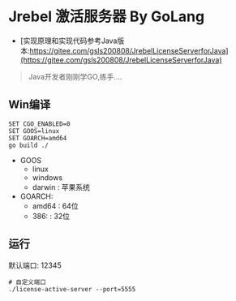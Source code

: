 # Jrebel 激活服务器 By GoLang
- [实现原理和实现代码参考Java版本:https://gitee.com/gsls200808/JrebelLicenseServerforJava](https://gitee.com/gsls200808/JrebelLicenseServerforJava)

>Java开发者刚刚学GO,练手....

## Win编译
```shell
SET CGO_ENABLED=0
SET GOOS=linux
SET GOARCH=amd64
go build ./
```
- GOOS
    - linux
    - windows
    - darwin : 苹果系统
- GOARCH:
    - amd64 : 64位
    - 386:  : 32位
    
## 运行
默认端口: 12345
```shell
# 自定义端口
./license-active-server --port=5555
```
